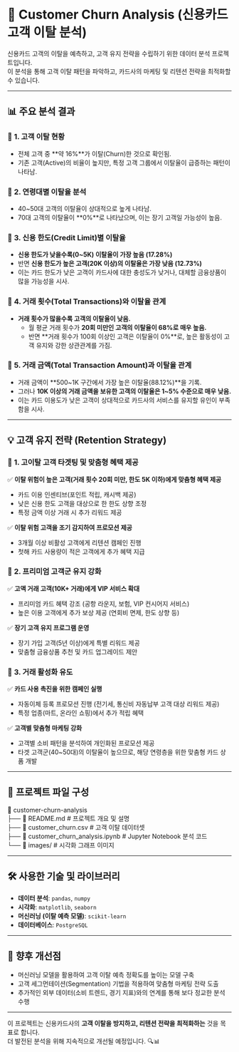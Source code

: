# 📌 Customer Churn Analysis (신용카드 고객 이탈 분석)

신용카드 고객의 이탈을 예측하고, 고객 유지 전략을 수립하기 위한 데이터 분석 프로젝트입니다.  
이 분석을 통해 고객 이탈 패턴을 파악하고, 카드사의 마케팅 및 리텐션 전략을 최적화할 수 있습니다.

---

## 📊 주요 분석 결과

### 🔹 **1. 고객 이탈 현황**
- 전체 고객 중 **약 16%**가 이탈(Churn)한 것으로 확인됨.
- 기존 고객(Active)의 비율이 높지만, 특정 고객 그룹에서 이탈율이 급증하는 패턴이 나타남.

### 🔹 **2. 연령대별 이탈율 분석**
- 40~50대 고객의 이탈율이 상대적으로 높게 나타남.
- 70대 고객의 이탈율이 **0%**로 나타났으며, 이는 장기 고객일 가능성이 높음.

### 🔹 **3. 신용 한도(Credit Limit)별 이탈율**
- **신용 한도가 낮을수록(0~5K) 이탈율이 가장 높음 (17.28%)**  
- 반면 **신용 한도가 높은 고객(20K 이상)의 이탈율은 가장 낮음 (12.73%)**  
- 이는 카드 한도가 낮은 고객이 카드사에 대한 충성도가 낮거나, 대체할 금융상품이 많을 가능성을 시사.

### 🔹 **4. 거래 횟수(Total Transactions)와 이탈율 관계**
- **거래 횟수가 많을수록 고객의 이탈율이 낮음.**
  - 월 평균 거래 횟수가 **20회 미만인 고객의 이탈율이 68%로 매우 높음.**
  - 반면 **거래 횟수가 100회 이상인 고객은 이탈율이 0%**로, 높은 활동성이 고객 유지와 강한 상관관계를 가짐.

### 🔹 **5. 거래 금액(Total Transaction Amount)과 이탈율 관계**
- 거래 금액이 **500~1K 구간에서 가장 높은 이탈율(88.12%)**을 기록.  
- 그러나 **10K 이상의 거래 금액을 보유한 고객의 이탈율은 1~5% 수준으로 매우 낮음.**  
- 이는 카드 이용도가 낮은 고객이 상대적으로 카드사의 서비스를 유지할 유인이 부족함을 시사.

---

## 💡 고객 유지 전략 (Retention Strategy)

### 🎯 **1. 고이탈 고객 타겟팅 및 맞춤형 혜택 제공**
✅ **이탈 위험이 높은 고객(거래 횟수 20회 미만, 한도 5K 이하)에게 맞춤형 혜택 제공**  
   - 카드 이용 인센티브(포인트 적립, 캐시백 제공)  
   - 낮은 신용 한도 고객을 대상으로 한 한도 상향 조정  
   - 특정 금액 이상 거래 시 추가 리워드 제공  

✅ **이탈 위험 고객을 조기 감지하여 프로모션 제공**  
   - 3개월 이상 비활성 고객에게 리텐션 캠페인 진행  
   - 첫해 카드 사용량이 적은 고객에게 추가 혜택 지급  

### 🎯 **2. 프리미엄 고객군 유지 강화**
✅ **고액 거래 고객(10K+ 거래)에게 VIP 서비스 확대**  
   - 프리미엄 카드 혜택 강조 (공항 라운지, 보험, VIP 컨시어지 서비스)  
   - 높은 이용 고객에게 추가 보상 제공 (연회비 면제, 한도 상향 등)  

✅ **장기 고객 유지 프로그램 운영**  
   - 장기 가입 고객(5년 이상)에게 특별 리워드 제공  
   - 맞춤형 금융상품 추천 및 카드 업그레이드 제안  

### 🎯 **3. 거래 활성화 유도**
✅ **카드 사용 촉진을 위한 캠페인 실행**  
   - 자동이체 등록 프로모션 진행 (전기세, 통신비 자동납부 고객 대상 리워드 제공)  
   - 특정 업종(마트, 온라인 쇼핑)에서 추가 적립 혜택  

✅ **고객별 맞춤형 마케팅 강화**  
   - 고객별 소비 패턴을 분석하여 개인화된 프로모션 제공  
   - 타겟 고객군(40~50대)의 이탈율이 높으므로, 해당 연령층을 위한 맞춤형 카드 상품 개발  

---

## 📂 프로젝트 파일 구성

📁 customer-churn-analysis  
 ├── 📄 README.md  # 프로젝트 개요 및 설명  
 ├── 📄 customer_churn.csv  # 고객 이탈 데이터셋  
 ├── 📄 customer_churn_analysis.ipynb  # Jupyter Notebook 분석 코드  
 └── 📁 images/  # 시각화 그래프 이미지  

---

## 🛠 사용한 기술 및 라이브러리
- **데이터 분석**: `pandas`, `numpy`
- **시각화**: `matplotlib`, `seaborn`
- **머신러닝 (이탈 예측 모델)**: `scikit-learn`
- **데이터베이스**: `PostgreSQL`

---

## 🚀 향후 개선점
- 머신러닝 모델을 활용하여 고객 이탈 예측 정확도를 높이는 모델 구축
- 고객 세그먼테이션(Segmentation) 기법을 적용하여 맞춤형 마케팅 전략 도출
- 추가적인 외부 데이터(소비 트렌드, 경기 지표)와의 연계를 통해 보다 정교한 분석 수행

---

이 프로젝트는 신용카드사의 **고객 이탈을 방지하고, 리텐션 전략을 최적화하는** 것을 목표로 합니다.  
더 발전된 분석을 위해 지속적으로 개선될 예정입니다. 🔍📊
